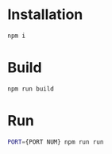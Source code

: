 # Installation

```bash
npm i
```

# Build

```bash
npm run build
```

# Run

```bash
PORT={PORT NUM} npm run run
```